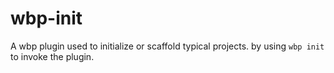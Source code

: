 # wbp-init

A wbp plugin used to initialize or scaffold typical projects. by using `wbp init` to invoke the plugin.

